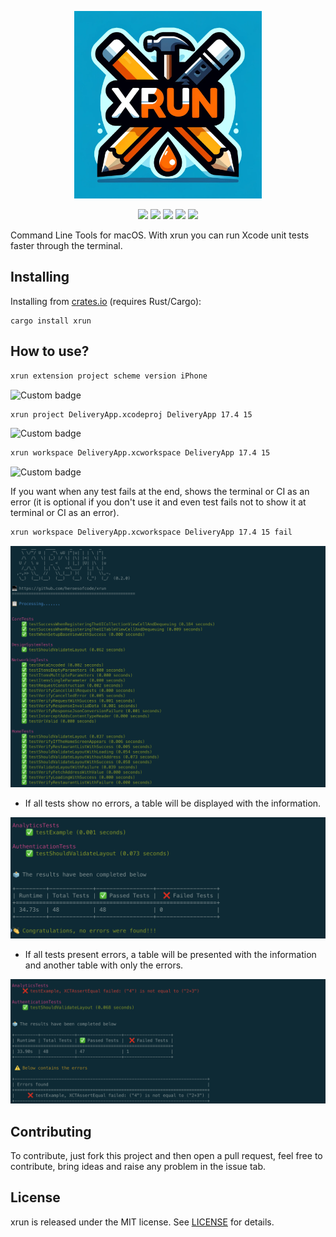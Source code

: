 <p align="center">
	<img src="https://github.com/heroesofcode/xrun/blob/main/img/logo.jpg" width="300" height="300">
</p>

<p align="center">
		<a href="https://github.com/heroesofcode/xrun/actions/workflows/CI.yml"><img src="https://github.com/heroesofcode/xrun/actions/workflows/CI.yml/badge.svg"></a>
    <a href="https://crates.io/crates/xrun"><img src="https://img.shields.io/crates/v/xrun"></a>
    <a href="https://img.shields.io/badge/msrv-1.70.0-blue.svg?logo=rust&logoColor=orange"><img src="https://img.shields.io/badge/msrv-1.70.0-blue.svg?logo=rust&logoColor=orange"></a>
    <a href="https://crates.io/crates/xrun"><img src="https://img.shields.io/crates/d/xrun.svg?logo=rust&logoColor=orange"></a>
    <a href="https://github.com/heroesofcode/xrun/blob/main/LICENSE"><img src="https://img.shields.io/github/license/heroesofcode/xrun.svg"></a>
</p>

Command Line Tools for macOS. With xrun you can run Xcode unit tests faster through the terminal.

## Installing
Installing from [crates.io](https://crates.io/) (requires Rust/Cargo):

```shell
cargo install xrun
```

## How to use?

```sh
xrun extension project scheme version iPhone
```
![Custom badge](https://img.shields.io/badge/-EXAMPLE%20.XCODEPROJ-orange?style=for-the-badge)

```sh
xrun project DeliveryApp.xcodeproj DeliveryApp 17.4 15
```

![Custom badge](https://img.shields.io/badge/-EXAMPLE%20.XCWORKSPACE-orange?style=for-the-badge)
```sh
xrun workspace DeliveryApp.xcworkspace DeliveryApp 17.4 15
```

![Custom badge](https://img.shields.io/badge/-WITH%20FAIL-orange?style=for-the-badge)

If you want when any test fails at the end, shows the terminal or CI as an error (it is optional if you don't use it and even test fails not to show it at terminal or CI as an error).

```sh
xrun workspace DeliveryApp.xcworkspace DeliveryApp 17.4 15 fail
```

<img src="https://github.com/heroesofcode/xrun/blob/main/img/example1.png">

- If all tests show no errors, a table will be displayed with the information.
<img src="https://github.com/heroesofcode/xrun/blob/main/img/example2.png">

- If all tests present errors, a table will be presented with the information and another table with only the errors.
<img src="https://github.com/heroesofcode/xrun/blob/main/img/example3.png">

## Contributing

To contribute, just fork this project and then open a pull request, feel free to contribute, bring ideas and raise any problem in the issue tab.

## License

xrun is released under the MIT license. See [LICENSE](https://github.com/heroesofcode/xrun/blob/main/LICENSE) for details.
